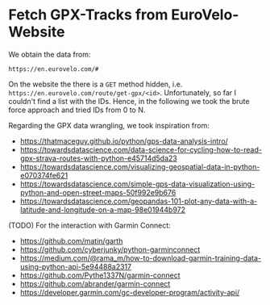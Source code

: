 # Fetch GPX-Tracks from EuroVelo-Website

We obtain the data from:

```text
https://en.eurovelo.com/#
```

On the website the there is a `GET` method hidden, i.e. `https://en.eurovelo.com/route/get-gpx/<id>`. Unfortunately, so far I couldn't find a list with the IDs. Hence, in the following we took the brute force approach and tried IDs from 0 to N.

Regarding the GPX data wrangling, we took inspiration from:

* <https://thatmaceguy.github.io/python/gps-data-analysis-intro/>
* <https://towardsdatascience.com/data-science-for-cycling-how-to-read-gpx-strava-routes-with-python-e45714d5da23>
* <https://towardsdatascience.com/visualizing-geospatial-data-in-python-e070374fe621>
* <https://towardsdatascience.com/simple-gps-data-visualization-using-python-and-open-street-maps-50f992e9b676>
* <https://towardsdatascience.com/geopandas-101-plot-any-data-with-a-latitude-and-longitude-on-a-map-98e01944b972>

(TODO) For the interaction with Garmin Connect:

* <https://github.com/matin/garth>
* <https://github.com/cyberjunky/python-garminconnect>
* <https://medium.com/@rama_m/how-to-download-garmin-training-data-using-python-api-5e94488a2317>
* <https://github.com/Pythe1337N/garmin-connect>
* <https://github.com/abrander/garmin-connect>
* <https://developer.garmin.com/gc-developer-program/activity-api/>
